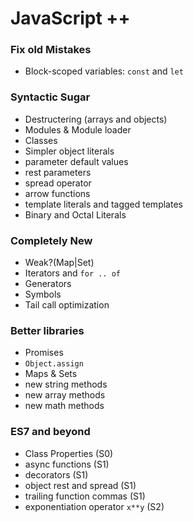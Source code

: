 # JavaScript ++

### Fix old Mistakes

* Block-scoped variables: `const` and `let`

### Syntactic Sugar

* Destructering (arrays and objects)
* Modules & Module loader
* Classes
* Simpler object literals
* parameter default values
* rest parameters
* spread operator
* arrow functions
* template literals and tagged templates
* Binary and Octal Literals

### Completely New

* Weak?(Map|Set)
* Iterators and `for .. of`
* Generators
* Symbols
* Tail call optimization

### Better libraries

* Promises
* `Object.assign`
* Maps & Sets
* new string methods
* new array methods
* new math methods

### ES7 and beyond

* Class Properties (S0)
* async functions (S1)
* decorators (S1)
* object rest and spread (S1)
* trailing function commas (S1)
* exponentiation operator `x**y` (S2)
